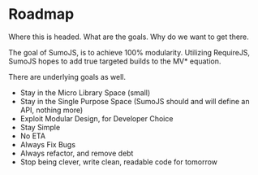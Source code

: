 Roadmap
=======

Where this is headed. What are the goals. Why do we want to get there.

The goal of SumoJS, is to achieve 100% modularity. Utilizing RequireJS, SumoJS hopes to add true
targeted builds to the MV* equation.

There are underlying goals as well.

* Stay in the Micro Library Space (small)
* Stay in the Single Purpose Space (SumoJS should and will define an API, nothing more)
* Exploit Modular Design, for Developer Choice
* Stay Simple
* No ETA
* Always Fix Bugs
* Always refactor, and remove debt
* Stop being clever, write clean, readable code for tomorrow